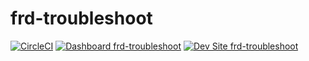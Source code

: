 # frd-troubleshoot

[![CircleCI](https://circleci.com/gh/timothyhsieh/frd-troubleshoot.svg?style=shield)](https://circleci.com/gh/timothyhsieh/frd-troubleshoot)
[![Dashboard frd-troubleshoot](https://img.shields.io/badge/dashboard-frd_troubleshoot-yellow.svg)](https://dashboard.pantheon.io/sites/510e76fb-6230-47c3-93f0-288861fd0641#dev/code)
[![Dev Site frd-troubleshoot](https://img.shields.io/badge/site-frd_troubleshoot-blue.svg)](http://dev-frd-troubleshoot.pantheonsite.io/)